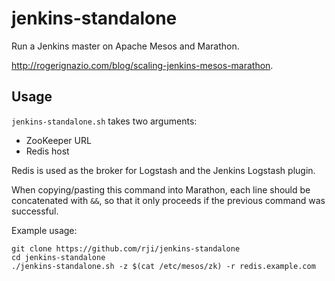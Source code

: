 # jenkins-standalone
Run a Jenkins master on Apache Mesos and Marathon.

<http://rogerignazio.com/blog/scaling-jenkins-mesos-marathon>.

## Usage
`jenkins-standalone.sh` takes two arguments:
  - ZooKeeper URL
  - Redis host

Redis is used as the broker for Logstash and the Jenkins Logstash plugin.

When copying/pasting this command into Marathon, each line should be
concatenated with `&&`, so that it only proceeds if the previous command
was successful.

Example usage:
```
git clone https://github.com/rji/jenkins-standalone
cd jenkins-standalone
./jenkins-standalone.sh -z $(cat /etc/mesos/zk) -r redis.example.com
```
